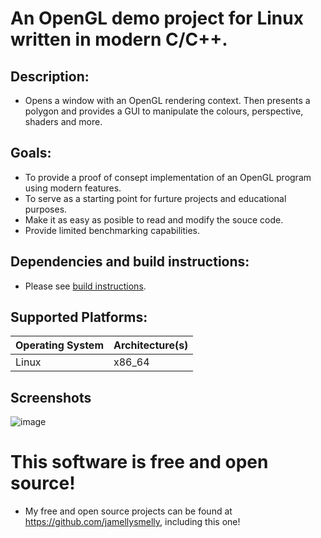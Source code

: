 # An OpenGL demo project for Linux written in modern C/C++.

## Description:
* Opens a window with an OpenGL rendering context. Then presents a polygon 
and provides a GUI to manipulate the colours, perspective, shaders and more.

## Goals:
* To provide a proof of consept implementation of an OpenGL 
program using modern features. 
* To serve as a starting point for furture projects and educational purposes.
* Make it as easy as posible to read and modify the souce code.
* Provide limited benchmarking capabilities.

## Dependencies and build instructions:
* Please see [build instructions](/docs/build_instructions.md).

## Supported Platforms:
| Operating System | Architecture(s) |
| -----------      | -----------     |
| Linux            | x86_64          |

## Screenshots
![image](https://user-images.githubusercontent.com/112916146/188556822-be024fa5-95ff-4cc6-acdf-3ebfff8f22fb.png)

# This software is free and open source!
* My free and open source projects can be found at 
https://github.com/jamellysmelly, including 
this one!

